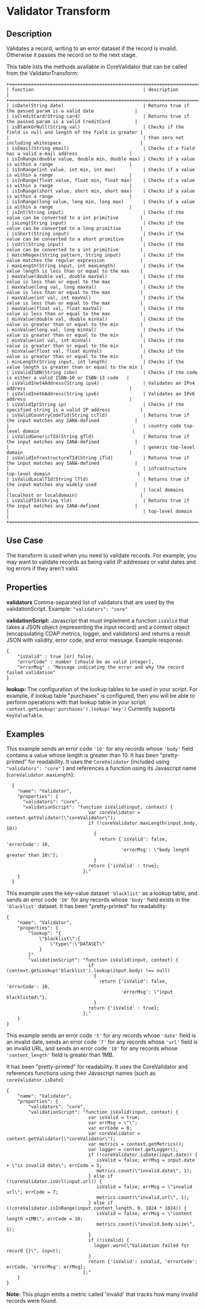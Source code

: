 # Validator Transform


Description
-----------
Validates a record, writing to an error dataset if the record is invalid.
Otherwise it passes the record on to the next stage.

This table lists the methods available in CoreValidator that can be called from the ValidatorTransform:

    +==================================================================================================================+
    | function                                        | description                                                    |
    +==================================================================================================================+
    | isDate(String date)                             | Returns true if the passed param is a valid date               |
    | isCreditCard(String card)                       | Returns true if the passed param is a valid CreditCard         |
    | isBlankOrNull(String val)                       | Checks if the field is null and length of the field is greater |
    |                                                 | than zero not including whitespace                             |
    | isEmail(String email)                           | Checks if a field has a valid e-mail address                   |
    | isInRange(double value, double min, double max) | Checks if a value is within a range                            |
    | isInRange(int value, int min, int max)          | Checks if a value is within a range                            |
    | isInRange(float value, float min, float max)    | Checks if a value is within a range                            |
    | isInRange(short value, short min, short max)    | Checks if a value is within a range                            |
    | isInRange(long value, long min, long max)       | Checks if a value is within a range                            |
    | isInt(String input)                             | Checks if the value can be converted to a int primitive        |
    | isLong(String input)                            | Checks if the value can be converted to a long primitive       |
    | isShort(String input)                           | Checks if the value can be converted to a short primitive      |
    | isUrl(String input)                             | Checks if the value can be converted to a int primitive        |
    | matchRegex(String pattern, String input)        | Checks if the value matches the regular expression             |
    | maxLength(String input, int maxLength)          | Checks if the value length is less than or equal to the max    |
    | maxValue(double val, double maxVal)             | Checks if the value is less than or equal to the max           |
    | maxValue(long val, long maxVal)                 | Checks if the value is less than or equal to the max           |
    | maxValue(int val, int maxVal)                   | Checks if the value is less than or equal to the max           |
    | maxValue(float val, float maxVal)               | Checks if the value is less than or equal to the max           |
    | minValue(double val, double minVal)             | Checks if the value is greater than or equal to the min        |
    | minValue(long val, long minVal)                 | Checks if the value is greater than or equal to the min        |
    | minValue(int val, int minVal)                   | Checks if the value is greater than or equal to the min        |
    | minValue(float val, float minVal)               | Checks if the value is greater than or equal to the min        |
    | minLength(String input, int length)             | Checks if the value length is greater than or equal to the min |
    | isValidISBN(String isbn)                        | Checks if the code is either a valid ISBN-10 or ISBN-13 code   |
    | isValidInet4Address(String ipv4)                | Validates an IPv4 address                                      |
    | isValidInet6Address(String ipv6)                | Validates an IPv6 address                                      |
    | isValidIp(String ip)                            | Checks if the specified string is a valid IP address           |
    | isValidCountryCodeTid(String ccTld)             | Returns true if the input matches any IANA-defined             |
    |                                                 | country code top-level domain                                  |
    | isValidGenericTId(String gTld)                  | Returns true if the input matches any IANA-defined             |
    |                                                 | generic top-level domain                                       |
    | isValidInfrastructureTId(String iTld)           | Returns true if the input matches any IANA-defined             |
    |                                                 | infrastructure top-level domain                                |
    | isValidLocalTId(String lTld)                    | Returns true if the input matches any widely used              |
    |                                                 | local domains (localhost or localdomain)                       |
    | isValidTId(String tld)                          | Returns true if the input matches any IANA-defined             |
    |                                                 | top-level domain                                               |
    +==================================================================================================================+


Use Case
--------
The transform is used when you need to validate records. For example, you may want to
validate records as being valid IP addresses or valid dates and log errors if they aren't
valid.


Properties
----------
**validators** Comma-separated list of validators that are used by the validationScript.
Example: ``"validators": "core"``

**validationScript:** Javascript that must implement a function ``isValid`` that takes a JSON object
(representing the input record) and a context object (encapsulating CDAP metrics, logger, and validators)
and returns a result JSON with validity, error code, and error message.
Example response:

    {
        "isValid" : true [or] false,
        "errorCode" : number [should be an valid integer],
        "errorMsg" : "Message indicating the error and why the record failed validation"
    }

**lookup:** The configuration of the lookup tables to be used in your script.
For example, if lookup table "purchases" is configured, then you will be able to perform
operations with that lookup table in your script: ``context.getLookup('purchases').lookup('key')``
Currently supports ``KeyValueTable``.


Examples
--------
This example sends an error code ``'10'`` for any records whose ``'body'`` field contains
a value whose length is greater than 10. It has been "pretty-printed" for readability. It
uses the ``CoreValidator`` (included using ``"validators": "core"`` ) and references a
function using its Javascript name (``coreValidator.maxLength``):

      {
        "name": "Validator",
        "properties": {
          "validators": "core",
          "validationScript": "function isValid(input, context) {
                                  var coreValidator = context.getValidator(\"coreValidator\");
                                  if (!coreValidator.maxLength(input.body, 10))
                                    {
                                      return {'isValid': false, 'errorCode': 10,
                                              'errorMsg': \"body length greater than 10\"};
                                    }
                                  return {'isValid' : true};
                                };"
        }
      }

This example uses the key-value dataset ``'blacklist'`` as a lookup table, and sends an
error code ``'10'`` for any records whose ``'body'`` field exists in the ``'blacklist'``
dataset. It has been "pretty-printed" for readability:

    {
        "name": "Validator",
        "properties": {
            "lookup": "{
                \"blacklist\":{
                    \"type\":\"DATASET\"
                }
            }"
            "validationScript": "function isValid(input, context) {
                                  if (context.getLookup('blacklist').lookup(input.body) !== null)
                                    {
                                      return {'isValid': false, 'errorCode': 10,
                                              'errorMsg': \"input blacklisted\"};
                                    }
                                  return {'isValid' : true};
                                };"
        }
    }

This example sends an error code ``'5'`` for any records whose ``'date'`` field is an
invalid date, sends an error code ``'7'`` for any records whose ``'url'`` field is an
invalid URL, and sends an error code ``'10'`` for any records whose ``'content_length'``
field is greater than 1MB.

It has been "pretty-printed" for readability. It uses the CoreValidator and references functions 
using their Javascript names (such as ``coreValidator.isDate``):

    {
        "name": "Validator",
        "properties": {
            "validators": "core",
            "validationScript": "function isValid(input, context) {
                                  var isValid = true;
                                  var errMsg = \"\";
                                  var errCode = 0;
                                  var coreValidator = context.getValidator(\"coreValidator\");
                                  var metrics = context.getMetrics();
                                  var logger = context.getLogger();
                                  if (!coreValidator.isDate(input.date)) {
                                     isValid = false; errMsg = input.date + \"is invalid date\"; errCode = 5;
                                     metrics.count(\"invalid.date\", 1);
                                  } else if (!coreValidator.isUrl(input.url)) {
                                     isValid = false; errMsg = \"invalid url\"; errCode = 7;
                                     metrics.count(\"invalid.url\", 1);
                                  } else if (!coreValidator.isInRange(input.content_length, 0, 1024 * 1024)) {
                                     isValid = false; errMsg = \"content length >1MB\"; errCode = 10;
                                     metrics.count(\"invalid.body.size\", 1);
                                  }
                                  if (!isValid) {
                                    logger.warn(\"Validation failed for record {}\", input);
                                  }
                                  return {'isValid': isValid, 'errorCode': errCode, 'errorMsg': errMsg};
                                };"
        }
    }

**Note:** This plugin emits a metric called 'invalid' that tracks how many invalid records were found.
